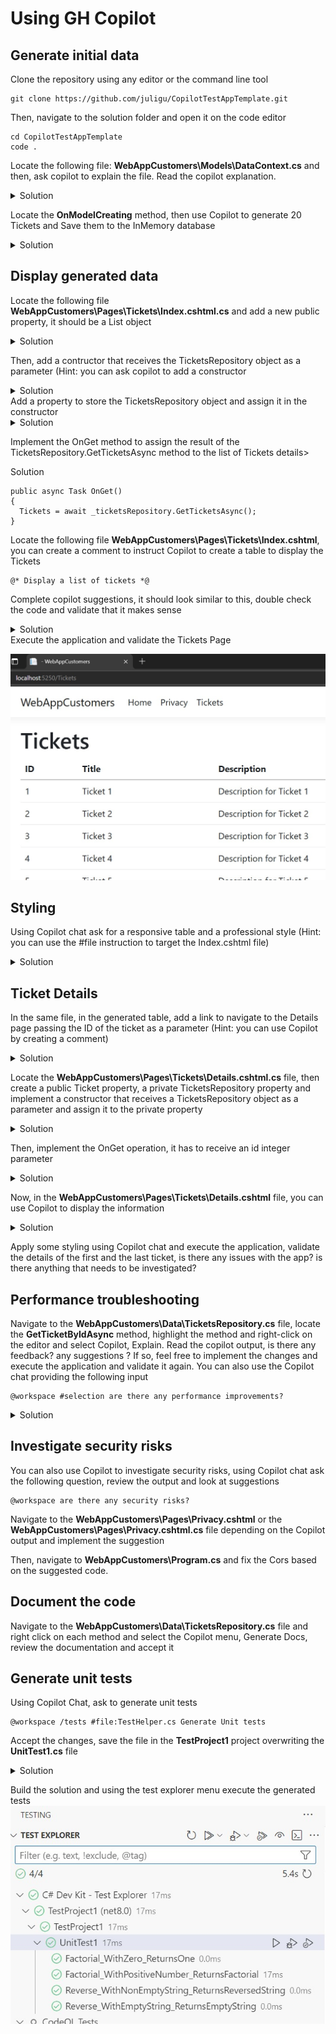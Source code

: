 # Using GH Copilot

## Generate initial data

Clone the repository using any editor or the command line tool
```
git clone https://github.com/juligu/CopilotTestAppTemplate.git
```
Then, navigate to the solution folder and open it on the code editor
```
cd CopilotTestAppTemplate
code .
```
Locate the following file: **WebAppCustomers\Models\DataContext.cs** and then, ask copilot to explain the file. Read the copilot explanation.
<details>
  <summary>Solution</summary>
  Open the file, right click on the editor and select "Copilot", "Explain". Then select the DataContext object.

  ![Copilot explain menu](/Images/01_01.jpg)
  
  ![DataContext object selected](/Images/01_02.jpg)
  
</details>

Locate the **OnModelCreating** method, then use Copilot to generate 20 Tickets and Save them to the InMemory database
<details>
  <summary>Solution</summary>
  
  Add the following comment
```
  //Generate 20 Tickets data
```
Then copilot will suggest the required code, review the generated code.
```
  protected override void OnModelCreating(ModelBuilder modelBuilder)
  {
    base.OnModelCreating(modelBuilder);
    //Generate 20 Tickets data
    for (int i = 1; i <= 20; i++)
    {
        var ticket = new Ticket
        {
            ID = i,
            Title = $"Ticket {i}",
            Description = $"Description for Ticket {i}",
            UserName = $"User {i}",
            Category = new Category
            {
                ID = i,
                Name = $"Category {i}",
                Description = $"Description for Category {i}"
            }
        };
        Tickets.Add(ticket);
    }
}
```
</details>

## Display generated data

Locate the following file **WebAppCustomers\Pages\Tickets\Index.cshtml.cs** and add a new public property, it should be a List<Tickets> object
<details>
  <summary>Solution</summary>
  
  ```
  public List<Ticket> Tickets { get; set; }
  ```
</details>


Then, add a contructor that receives the TicketsRepository object as a parameter (Hint: you can ask copilot to add a constructor
<details>
  <summary>Solution</summary>
  
  ```
  public IndexModel(TicketsRepository _ticketsRepository)
  {
      
  }
  ```
</details>
Add a property to store the TicketsRepository object and assign it in the constructor
<details>
  <summary>Solution</summary>
  
  ```
private readonly TicketsRepository _ticketsRepository;

public IndexModel(TicketsRepository ticketsRepository)
{
    _ticketsRepository = ticketsRepository;
}
  ```
</details>

Implement the OnGet method to assign the result of the TicketsRepository.GetTicketsAsync method to the list of Tickets
details>
  <summary>Solution</summary>
  
  ```
public async Task OnGet()
{
    Tickets = await _ticketsRepository.GetTicketsAsync();
}
```
</details>


Locate the following file **WebAppCustomers\Pages\Tickets\Index.cshtml**, you can create a comment to instruct Copilot to create a table to display the Tickets
```
@* Display a list of tickets *@
```
Complete copilot suggestions, it should look similar to this, double check the code and validate that it makes sense 

<details>
  <summary>Solution</summary>
  
  ```
@if (Model.Tickets.Count > 0)
{
    <table class="table">
        <thead>
            <tr>
                <th>
                    @Html.DisplayNameFor(model => model.Tickets[0].ID)
                </th>
                <th>
                    @Html.DisplayNameFor(model => model.Tickets[0].Title)
                </th>
                <th>
                    @Html.DisplayNameFor(model => model.Tickets[0].Description)
                </th>
            </tr>
        </thead>
        <tbody>
            @foreach (var item in Model.Tickets)
            {
                <tr>
                    <td>
                        @Html.DisplayFor(modelItem => item.ID)
                    </td>
                    <td>
                        @Html.DisplayFor(modelItem => item.Title)
                    </td>
                    <td>
                        @Html.DisplayFor(modelItem => item.Description)
                    </td>
                </tr>
            }
        </tbody>
    </table>
}
```
</details>
Execute the application and validate the Tickets Page

![Tickets page](/Images/01_03.jpg)

## Styling

Using Copilot chat ask for a responsive table and a professional style (Hint: you can use the #file instruction to target the Index.cshtml file)
<details>
  <summary>Solution</summary>
  
```
#file:Index.cshtml generate a professional style and a responsive table
```
</details>

## Ticket Details

In the same file, in the generated table, add a link to navigate to the Details page passing the ID of the ticket as a parameter (Hint: you can use Copilot by creating a comment)
<details>
  <summary>Solution</summary>
  
```@* Link to tickets details *@
<td>
    <a asp-page="Details" asp-route-id="@item.ID">Details</a>
</td>
```
</details>

Locate the **WebAppCustomers\Pages\Tickets\Details.cshtml.cs** file, then create a public Ticket property, a private TicketsRepository property and implement a constructor that receives a TicketsRepository object as a parameter and assign it to the private property
<details>
  <summary>Solution</summary>
  
```
public Ticket TicketItem { get; set; }
private TicketsRepository _repository;

public DetailsModel(TicketsRepository repository)
{
    _repository = repository;
}
```
</details>

Then, implement the OnGet operation, it has to receive an id integer parameter
<details>
  <summary>Solution</summary>
  
```
public async Task OnGet(int id)
{
    TicketItem = await _repository.GetTicketByIdAsync(id);
}
```
</details>

Now, in the **WebAppCustomers\Pages\Tickets\Details.cshtml** file, you can use Copilot to display the information
<details>
  <summary>Solution</summary>
  
```
<h1>Details</h1>

<div>
    <h4>Ticket</h4>
    <hr />
    <dl class="row">
        <dt class = "col-sm-2">
            @Html.DisplayNameFor(model => model.TicketItem.ID)
        </dt>
        <dd class = "col-sm-10">
            @Html.DisplayFor(model => model.TicketItem
            .ID)
        </dd>
        <dt class = "col-sm-2">
            @Html.DisplayNameFor(model => model.TicketItem.Title)
        </dt>
        <dd class = "col-sm-10">
            @Html.DisplayFor(model => model.TicketItem
            .Title)
        </dd>
        <dt class = "col-sm-2">
            @Html.DisplayNameFor(model => model.TicketItem.Description)
        </dt>
        <dd class = "col-sm-10">
            @Html.DisplayFor(model => model.TicketItem
            .Description)
        </dd>
    </dl>
</div>
```
</details>

Apply some styling using Copilot chat and execute the application, validate the details of the first and the last ticket, is there any issues with the app? is there anything that needs to be investigated?

## Performance troubleshooting

Navigate to the **WebAppCustomers\Data\TicketsRepository.cs** file, locate the **GetTicketByIdAsync** method, highlight the method and right-click on the editor and select Copilot, Explain. Read the copilot output, is there any feedback? any suggestions ? If so, feel free to implement the changes and execute the application and validate it again. You can also use the Copilot chat providing the following input
```
@workspace #selection are there any performance improvements?
```
<details>
  <summary>Solution</summary>
  
```
// Copilot will suggest the following implementation, you can ask the same question multiple times with different implementations and see if there's more room for improvement

public async Task<Ticket> GetTicketByIdAsync(int id)
{
    return await _context.Tickets.FirstOrDefaultAsync(ticket => ticket.ID == id);
}
```
</details>

## Investigate security risks

You can also use Copilot to investigate security risks, using Copilot chat ask the following question, review the output and look at suggestions 
```
@workspace are there any security risks?
```

Navigate to the **WebAppCustomers\Pages\Privacy.cshtml** or the **WebAppCustomers\Pages\Privacy.cshtml.cs** file depending on the Copilot output and implement the suggestion

Then, navigate to **WebAppCustomers\Program.cs** and fix the Cors based on the suggested code.

## Document the code

Navigate to the **WebAppCustomers\Data\TicketsRepository.cs** file and right click on each method and select the Copilot menu, Generate Docs, review the documentation and accept it

## Generate unit tests

Using Copilot Chat, ask to generate unit tests

```
@workspace /tests #file:TestHelper.cs Generate Unit tests
```

Accept the changes, save the file in the **TestProject1** project overwriting the **UnitTest1.cs** file
<details>
  <summary>Solution</summary>
  
```
public class UnitTest1
{
    [Fact]
    public void Factorial_WithZero_ReturnsOne()
    {
        // Arrange
        int input = 0;
        int expected = 1;

        // Act
        int result = TestHelper.Factorial(input);

        // Assert
        Assert.Equal(expected, result);
    }

    [Fact]
    public void Factorial_WithPositiveNumber_ReturnsFactorial()
    {
        // Arrange
        int input = 5;
        int expected = 120;

        // Act
        int result = TestHelper.Factorial(input);

        // Assert
        Assert.Equal(expected, result);
    }

    [Fact]
    public void Reverse_WithNonEmptyString_ReturnsReversedString()
    {
        // Arrange
        string input = "hello";
        string expected = "olleh";

        // Act
        string result = TestHelper.Reverse(input);

        // Assert
        Assert.Equal(expected, result);
    }

    [Fact]
    public void Reverse_WithEmptyString_ReturnsEmptyString()
    {
        // Arrange
        string input = "";
        string expected = "";

        // Act
        string result = TestHelper.Reverse(input);

        // Assert
        Assert.Equal(expected, result);
    }
}
```
</details>

Build the solution and using the test explorer menu execute the generated tests
![Test results](/Images/01_04.jpg)
